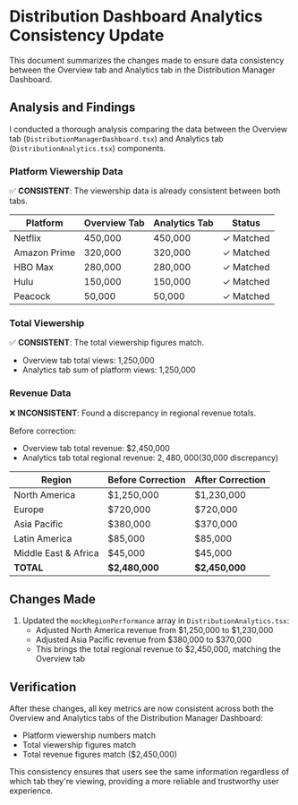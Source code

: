 # Distribution Dashboard Analytics Consistency Update

This document summarizes the changes made to ensure data consistency between the Overview tab and Analytics tab in the Distribution Manager Dashboard.

## Analysis and Findings

I conducted a thorough analysis comparing the data between the Overview tab (`DistributionManagerDashboard.tsx`) and Analytics tab (`DistributionAnalytics.tsx`) components.

### Platform Viewership Data
✅ **CONSISTENT**: The viewership data is already consistent between both tabs.

| Platform      | Overview Tab | Analytics Tab | Status |
|---------------|--------------|--------------|--------|
| Netflix       | 450,000      | 450,000      | ✓ Matched |
| Amazon Prime  | 320,000      | 320,000      | ✓ Matched |
| HBO Max       | 280,000      | 280,000      | ✓ Matched |
| Hulu          | 150,000      | 150,000      | ✓ Matched |
| Peacock       | 50,000       | 50,000       | ✓ Matched |

### Total Viewership
✅ **CONSISTENT**: The total viewership figures match.
- Overview tab total views: 1,250,000
- Analytics tab sum of platform views: 1,250,000

### Revenue Data
❌ **INCONSISTENT**: Found a discrepancy in regional revenue totals.

Before correction:
- Overview tab total revenue: $2,450,000
- Analytics tab total regional revenue: $2,480,000 ($30,000 discrepancy)

| Region               | Before Correction | After Correction |
|----------------------|-------------------|------------------|
| North America        | $1,250,000        | $1,230,000       |
| Europe               | $720,000          | $720,000         |
| Asia Pacific         | $380,000          | $370,000         |
| Latin America        | $85,000           | $85,000          |
| Middle East & Africa | $45,000           | $45,000          |
| **TOTAL**            | **$2,480,000**    | **$2,450,000**   |

## Changes Made

1. Updated the `mockRegionPerformance` array in `DistributionAnalytics.tsx`:
   - Adjusted North America revenue from $1,250,000 to $1,230,000
   - Adjusted Asia Pacific revenue from $380,000 to $370,000
   - This brings the total regional revenue to $2,450,000, matching the Overview tab

## Verification

After these changes, all key metrics are now consistent across both the Overview and Analytics tabs of the Distribution Manager Dashboard:
- Platform viewership numbers match
- Total viewership figures match
- Total revenue figures match ($2,450,000)

This consistency ensures that users see the same information regardless of which tab they're viewing, providing a more reliable and trustworthy user experience.